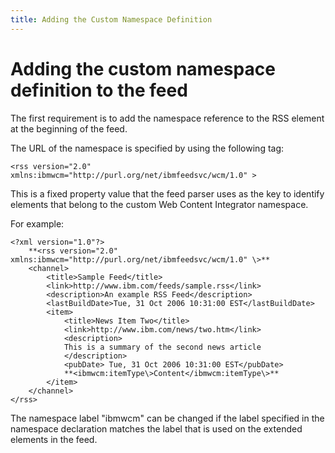 ```yaml
---
title: Adding the Custom Namespace Definition
---
```

# Adding the custom namespace definition to the feed

The first requirement is to add the namespace reference to the RSS element at the beginning of the feed.

The URL of the namespace is specified by using the following tag:

```
<rss version="2.0" xmlns:ibmwcm="http://purl.org/net/ibmfeedsvc/wcm/1.0" >
```

This is a fixed property value that the feed parser uses as the key to identify elements that belong to the custom Web Content Integrator namespace.

For example:

```
<?xml version="1.0"?>
	**<rss version="2.0" xmlns:ibmwcm="http://purl.org/net/ibmfeedsvc/wcm/1.0" \>**
	<channel>
		<title>Sample Feed</title>
		<link>http://www.ibm.com/feeds/sample.rss</link>
		<description>An example RSS Feed</description>
		<lastBuildDate>Tue, 31 Oct 2006 10:31:00 EST</lastBuildDate>
		<item>
			<title>News Item Two</title>
			<link>http://www.ibm.com/news/two.htm</link>
			<description>
			This is a summary of the second news article
			</description>
			<pubDate> Tue, 31 Oct 2006 10:31:00 EST</pubDate>
			**<ibmwcm:itemType\>Content</ibmwcm:itemType\>**
		</item>
	</channel>
</rss>
```

The namespace label "ibmwcm" can be changed if the label specified in the namespace declaration matches the label that is used on the extended elements in the feed.



